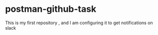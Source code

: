 # postman-github-task
This is my first repository , and I am configuring it to get notifications on slack
